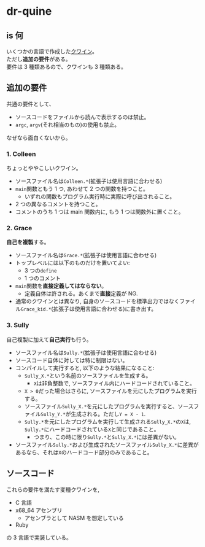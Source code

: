 # dr-quine

## is 何

いくつかの言語で作成した[クワイン](<https://ja.wikipedia.org/wiki/%E3%82%AF%E3%83%AF%E3%82%A4%E3%83%B3_(%E3%83%97%E3%83%AD%E3%82%B0%E3%83%A9%E3%83%9F%E3%83%B3%E3%82%B0)>)。\
ただし**追加の要件**がある。\
要件は 3 種類あるので、クワインも 3 種類ある。

## 追加の要件

共通の要件として、

- ソースコードをファイルから読んで表示するのは禁止。
- `argc`, `argv`(それ相当のもの)の使用も禁止。

なぜなら面白くないから。

### 1. Colleen

ちょっとややこしいクワイン。

- ソースファイル名は`Colleen.*`(拡張子は使用言語に合わせる)
- `main`関数ともう 1 つ, あわせて 2 つの関数を持つこと。
  - いずれの関数もプログラム実行時に実際に呼び出されること。
- 2 つの異なるコメントを持つこと。
- コメントのうち 1 つは main 関数内に, もう 1 つは関数外に置くこと。

### 2. Grace

**自己を複製**する。

- ソースファイル名は`Grace.*`(拡張子は使用言語に合わせる)
- トップレベルには以下のものだけを置いてよい:
  - 3 つの`define`
  - 1 つのコメント
- `main`関数を**直接定義してはならない**。
  - 定義自体は許される。あくまで**直接**定義が NG.
- 通常のクワインとは異なり, 自身のソースコードを標準出力ではなくファイル`Grace_kid.*`(拡張子は使用言語に合わせる)に書き出す。

### 3. Sully

自己複製に加えて**自己実行**も行う。

- ソースファイル名は`Sully.*`(拡張子は使用言語に合わせる)
- ソースコード自体に対しては特に制限はない。
- コンパイルして実行すると, 以下のような結果になること:
  - `Sully_X.*`という名前のソースファイルを生成する。
    - `X`は非負整数で, ソースファイル内にハードコードされていること。
  - `X > 0`だった場合はさらに, ソースファイルを元にしたプログラムを実行する。
  - ソースファイル`Sully_X.*`を元にしたプログラムを実行すると、ソースファイル`Sully_Y.*`が生成される。ただし`Y = X - 1`.
  - `Sully.*`を元にしたプログラムを実行して生成される`Sully_X.*`の`X`は, `Sully.*`にハードコードされている`X`と同じであること。
    - つまり、この時に限り`Sully.*`と`Sully_X.*`には差異がない。
- ソースファイル`Sully.*`および生成されたソースファイル`Sully_X.*`に差異があるなら、それは`X`のハードコード部分のみであること。

## ソースコード

これらの要件を満たす変種クワインを,

- C 言語
- x68_64 アセンブリ
  - アセンブラとして NASM を想定している
- Ruby

の 3 言語で実装している。
